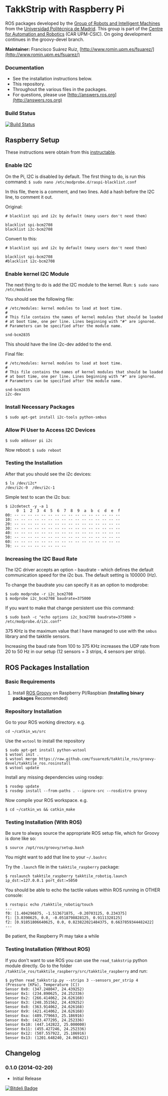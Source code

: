 TakkStrip with Raspberry Pi
==================

ROS packages developed by the [Group of Robots and Intelligent Machines](http://www.romin.upm.es/) from the [Universidad Politécnica de Madrid](http://www.upm.es/internacional). This group is part of the [Centre for Automation and Robotics](http://www.car.upm-csic.es/) (CAR UPM-CSIC). On going development continues in the groovy-devel branch.

**Maintainer:** Francisco Suárez Ruiz, [http://www.romin.upm.es/fsuarez/](http://www.romin.upm.es/fsuarez/)

### Documentation

  * See the installation instructions below.
  * This repository.
  * Throughout the various files in the packages.
  * For questions, please use [http://answers.ros.org](http://answers.ros.org)

### Build Status

[![Build Status](https://travis-ci.org/fsuarez6/takktile_ros.png?branch=groovy-devel)](https://travis-ci.org/fsuarez6/takktile_ros)

## Raspberry Setup

These instructions were obtain from this [instructable](http://www.instructables.com/id/Raspberry-Pi-I2C-Python/).

### Enable I2C


On the Pi, I2C is disabled by default. The first thing to do, is run this command: 
`$ sudo nano /etc/modprobe.d/raspi-blacklist.conf` 

In this file, there is a comment, and two lines. Add a hash before the I2C line, to comment it out.

Original:
```
# blacklist spi and i2c by default (many users don't need them)

blacklist spi-bcm2708
blacklist i2c-bcm2708
``` 

Convert to this:
```
# blacklist spi and i2c by default (many users don't need them)

blacklist spi-bcm2708
#blacklist i2c-bcm2708
``` 

### Enable kernel I2C Module

The next thing to do is add the I2C module to the kernel. Run:
`$ sudo nano /etc/modules`

You should see the following file:
```
# /etc/modules: kernel modules to load at boot time.
#
# This file contains the names of kernel modules that should be loaded
# at boot time, one per line. Lines beginning with "#" are ignored.
# Parameters can be specified after the module name.

snd-bcm2835
``` 
This should have the line i2c-dev added to the end.

Final file:
```
# /etc/modules: kernel modules to load at boot time.
#
# This file contains the names of kernel modules that should be loaded
# at boot time, one per line. Lines beginning with "#" are ignored.
# Parameters can be specified after the module name.

snd-bcm2835
i2c-dev
``` 
### Install Necessary Packages

`$ sudo apt-get install i2c-tools python-smbus`

### Allow Pi User to Access I2C Devices

`$ sudo adduser pi i2c`

Now reboot:
`$ sudo reboot`

### Testing the Installation

After that you should see the i2c devices:
```
$ ls /dev/i2c*
/dev/i2c-0	/dev/i2c-1
``` 
Simple test to scan the i2c bus:
```
$ i2cdetect -y -a 1
     0  1  2  3  4  5  6  7  8  9  a  b  c  d  e  f
00: -- -- -- -- -- -- -- -- -- -- -- -- -- -- -- -- 
10: -- -- -- -- -- -- -- -- -- -- -- -- -- -- -- -- 
20: -- -- -- -- -- -- -- -- -- -- -- -- -- -- -- -- 
30: -- -- -- -- -- -- -- -- -- -- -- -- -- -- -- -- 
40: -- -- -- -- -- -- -- -- -- -- -- -- -- -- -- -- 
50: -- -- -- -- -- -- -- -- -- -- -- -- -- -- -- -- 
60: -- -- -- -- -- -- -- -- -- -- -- -- -- -- -- -- 
70: -- -- -- -- -- -- -- --
``` 

### Increasing the I2C Baud Rate

The I2C driver accepts an option - baudrate - which defines the default communication speed for the i2c bus. The default setting is 100000 (Hz).

To change the baudrate you can specify it as an option to modprobe:
``` 
$ sudo modprobe -r i2c_bcm2708
$ modprobe i2c_bcm2708 baudrate=375000
```  

If you want to make that change persistent use this command:
```  
$ sudo bash -c "echo options i2c_bcm2708 baudrate=375000 > /etc/modprobe.d/i2c.conf"
```  

375 KHz is the maximum value that I have managed to use with the `smbus` library and the takktile sensors.

Increasing the baud rate from 100 to 375 KHz increases the UDP rate from 20 to 50 Hz in our setup (12 sensors = 3 strips, 4 sensors per strip).

## ROS Packages Installation

### Basic Requirements

  1. Install [ROS Groovy](http://wiki.ros.org/groovy/Installation/Raspbian) on Raspberry PI/Raspbian (**Installing binary packages** Recommended)

### Repository Installation

Go to your ROS working directory. e.g.
```
cd ~/catkin_ws/src
``` 
Use the `wstool` to install the repository
```
$ sudo apt-get install python-wstool
$ wstool init .
$ wstool merge https://raw.github.com/fsuarez6/takktile_ros/groovy-devel/takktile_ros.rosinstall
$ wstool update
``` 
Install any missing dependencies using rosdep:
```
$ rosdep update
$ rosdep install --from-paths . --ignore-src --rosdistro groovy
``` 
Now compile your ROS workspace. e.g.
```
$ cd ~/catkin_ws && catkin_make
``` 

### Testing Installation (With ROS)

Be sure to always source the appropriate ROS setup file, which for Groovy is done like so:
```
$ source /opt/ros/groovy/setup.bash
``` 
You might want to add that line to your `~/.bashrc`

Try the `.launch` file in the `takktile_raspberry` package:
```
$ roslaunch takktile_raspberry takktile_robotiq.launch ip_dst:=127.0.0.1 port_dst:=5050
``` 

You should be able to echo the tactile values within ROS running in OTHER console:
```
$ rostopic echo /takktile_robotiq/touch
---
f0: [1.404296875, -1.513671875, -0.20703125, 0.234375]
f1: [3.0390625, 0.0, -0.0518798828125, 0.9111328125]
f2: [0.91851806640625, 0.0, 0.823822021484375, 0.6637859344482422]
---
``` 

Be patient, the Raspberry Pi may take a while

### Testing Installation (Without ROS)

If you don't want to use ROS you can use the `read_takkstrip` python module directly. Go to the folder `/takktile_ros/takktile_raspberry/src/takktile_raspberry` and run:

```
$ python read_takkstrip.py --strips 3 --sensors_per_strip 4
(Pressure [KPa], Temperature [C])
Sensor 0x0: (347.248047, 24.439252)
Sensor 0x1: (234.890625, 24.252336)
Sensor 0x2: (266.414062, 24.626168)
Sensor 0x3: (248.351562, 24.439252)
Sensor 0x8: (363.914062, 24.626168)
Sensor 0x9: (421.414062, 24.626168)
Sensor 0xa: (489.779663, 25.186916)
Sensor 0xb: (423.477295, 24.252336)
Sensor 0x10: (447.142822, 25.000000)
Sensor 0x11: (455.427246, 24.252336)
Sensor 0x12: (507.557922, 25.186916)
Sensor 0x13: (1201.648240, 24.065421)
``` 

## Changelog

### 0.1.0 (2014-02-20)
* Initial Release

[![Bitdeli Badge](https://d2weczhvl823v0.cloudfront.net/fsuarez6/takktile_ros/trend.png)](https://bitdeli.com/free "Bitdeli Badge")

